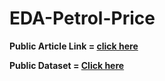 # EDA-Petrol-Price

**Public Article Link = [click here](https://rianinsight.medium.com/eda-petrol-price-worldwide-june-23-2022-86a2e5bd2dd7)** 

**Public Dataset = [Click here](https://www.kaggle.com/datasets/zusmani/petrolgas-prices-worldwide?select=Petrol+Dataset+June+23+2022+--+Version+2.csv)**
